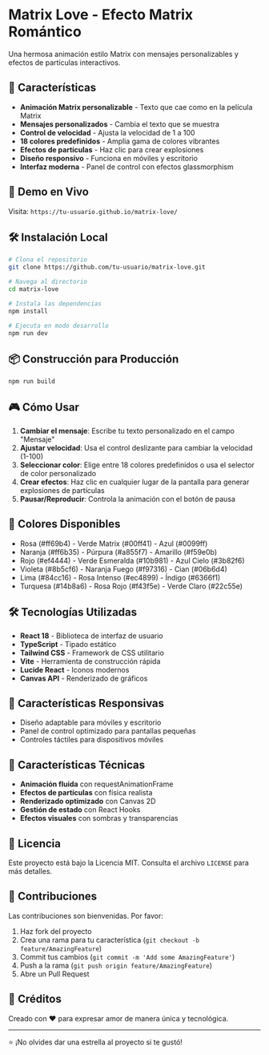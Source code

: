 # Matrix Love - Efecto Matrix Romántico

Una hermosa animación estilo Matrix con mensajes personalizables y efectos de partículas interactivos.

## 🌟 Características

- **Animación Matrix personalizable** - Texto que cae como en la película Matrix
- **Mensajes personalizados** - Cambia el texto que se muestra
- **Control de velocidad** - Ajusta la velocidad de 1 a 100
- **18 colores predefinidos** - Amplia gama de colores vibrantes
- **Efectos de partículas** - Haz clic para crear explosiones
- **Diseño responsivo** - Funciona en móviles y escritorio
- **Interfaz moderna** - Panel de control con efectos glassmorphism

## 🚀 Demo en Vivo

Visita: `https://tu-usuario.github.io/matrix-love/`

## 🛠️ Instalación Local

```bash
# Clona el repositorio
git clone https://github.com/tu-usuario/matrix-love.git

# Navega al directorio
cd matrix-love

# Instala las dependencias
npm install

# Ejecuta en modo desarrollo
npm run dev
```

## 📦 Construcción para Producción

```bash
npm run build
```

## 🎮 Cómo Usar

1. **Cambiar el mensaje**: Escribe tu texto personalizado en el campo "Mensaje"
2. **Ajustar velocidad**: Usa el control deslizante para cambiar la velocidad (1-100)
3. **Seleccionar color**: Elige entre 18 colores predefinidos o usa el selector de color personalizado
4. **Crear efectos**: Haz clic en cualquier lugar de la pantalla para generar explosiones de partículas
5. **Pausar/Reproducir**: Controla la animación con el botón de pausa

## 🎨 Colores Disponibles

- Rosa (#ff69b4) - Verde Matrix (#00ff41) - Azul (#0099ff)
- Naranja (#ff6b35) - Púrpura (#a855f7) - Amarillo (#f59e0b)
- Rojo (#ef4444) - Verde Esmeralda (#10b981) - Azul Cielo (#3b82f6)
- Violeta (#8b5cf6) - Naranja Fuego (#f97316) - Cian (#06b6d4)
- Lima (#84cc16) - Rosa Intenso (#ec4899) - Índigo (#6366f1)
- Turquesa (#14b8a6) - Rosa Rojo (#f43f5e) - Verde Claro (#22c55e)

## 🛠️ Tecnologías Utilizadas

- **React 18** - Biblioteca de interfaz de usuario
- **TypeScript** - Tipado estático
- **Tailwind CSS** - Framework de CSS utilitario
- **Vite** - Herramienta de construcción rápida
- **Lucide React** - Iconos modernos
- **Canvas API** - Renderizado de gráficos

## 📱 Características Responsivas

- Diseño adaptable para móviles y escritorio
- Panel de control optimizado para pantallas pequeñas
- Controles táctiles para dispositivos móviles

## 🎯 Características Técnicas

- **Animación fluida** con requestAnimationFrame
- **Efectos de partículas** con física realista
- **Renderizado optimizado** con Canvas 2D
- **Gestión de estado** con React Hooks
- **Efectos visuales** con sombras y transparencias

## 📄 Licencia

Este proyecto está bajo la Licencia MIT. Consulta el archivo `LICENSE` para más detalles.

## 🤝 Contribuciones

Las contribuciones son bienvenidas. Por favor:

1. Haz fork del proyecto
2. Crea una rama para tu característica (`git checkout -b feature/AmazingFeature`)
3. Commit tus cambios (`git commit -m 'Add some AmazingFeature'`)
4. Push a la rama (`git push origin feature/AmazingFeature`)
5. Abre un Pull Request

## 💝 Créditos

Creado con ❤️ para expresar amor de manera única y tecnológica.

---

⭐ ¡No olvides dar una estrella al proyecto si te gustó!